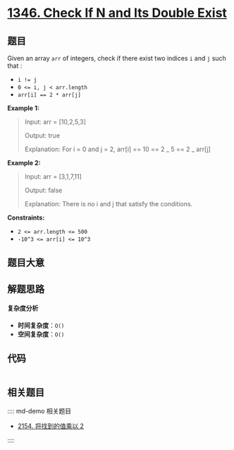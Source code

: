 # [1346. Check If N and Its Double Exist](https://leetcode.com/problems/check-if-n-and-its-double-exist/)

## 题目

Given an array `arr` of integers, check if there exist two indices `i` and `j`
such that :

- `i != j`
- `0 <= i, j < arr.length`
- `arr[i] == 2 * arr[j]`

**Example 1:**

> Input: arr = [10,2,5,3]
>
> Output: true
>
> Explanation: For i = 0 and j = 2, arr[i] == 10 == 2 _ 5 == 2 _ arr[j]

**Example 2:**

> Input: arr = [3,1,7,11]
>
> Output: false
>
> Explanation: There is no i and j that satisfy the conditions.

**Constraints:**

- `2 <= arr.length <= 500`
- `-10^3 <= arr[i] <= 10^3`

## 题目大意

## 解题思路

#### 复杂度分析

- **时间复杂度**：`O()`
- **空间复杂度**：`O()`

## 代码

```javascript

```

## 相关题目

:::: md-demo 相关题目

- [2154. 将找到的值乘以 2](https://leetcode.com/problems/keep-multiplying-found-values-by-two)

::::
